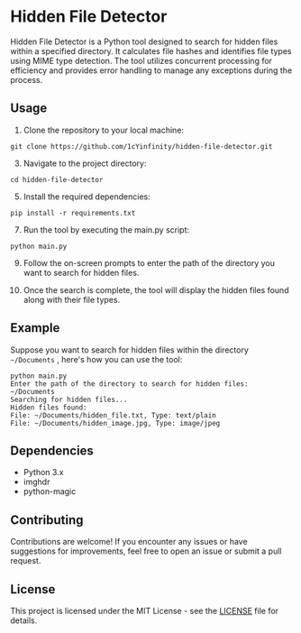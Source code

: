 # Hidden File Detector

Hidden File Detector is a Python tool designed to search for hidden files within a specified directory. It calculates file hashes and identifies file types using MIME type detection. The tool utilizes concurrent processing for efficiency and provides error handling to manage any exceptions during the process.

## Usage

1. Clone the repository to your local machine:</br>
```
git clone https://github.com/1cYinfinity/hidden-file-detector.git
```

3. Navigate to the project directory:</br>
  ```
cd hidden-file-detector
```

5. Install the required dependencies:</br>
  ```
pip install -r requirements.txt
```

7. Run the tool by executing the main.py script:</br>
  ```
python main.py
```

9. Follow the on-screen prompts to enter the path of the directory you want to search for hidden files.

10. Once the search is complete, the tool will display the hidden files found along with their file types.

## Example

Suppose you want to search for hidden files within the directory `~/Documents` , here's how you can use the tool:</br>
```
python main.py
Enter the path of the directory to search for hidden files: ~/Documents
Searching for hidden files...
Hidden files found:
File: ~/Documents/hidden_file.txt, Type: text/plain
File: ~/Documents/hidden_image.jpg, Type: image/jpeg
```

## Dependencies

* Python 3.x
* imghdr
* python-magic

## Contributing

Contributions are welcome! If you encounter any issues or have suggestions for improvements, feel free to open an issue or submit a pull request.

## License

This project is licensed under the MIT License - see the [LICENSE](LICENSE) file for details.
